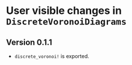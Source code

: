 # User visible changes in `DiscreteVoronoiDiagrams`

## Version 0.1.1

- `discrete_voronoi!` is exported.
